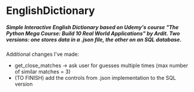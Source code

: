 # EnglishDictionary
##### Simple Interactive English Dictionary based on Udemy's course "The Python Mega Course: Build 10 Real World Applications" by Ardit. Two versions: one stores data in a .json file, the other on an SQL database. 

Additional changes I've made: 
- get_close_matches -> ask user for guesses multiple times (max number of similar matches = 3)
- (TO FINISH) add the controls from .json implementation to the SQL version
